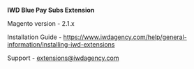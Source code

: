 **IWD Blue Pay Subs Extension**

Magento version - 2.1.x

Installation Guide - https://www.iwdagency.com/help/general-information/installing-iwd-extensions

Support - extensions@iwdagency.com